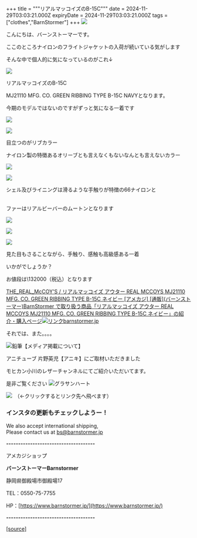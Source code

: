 +++
title = """リアルマッコイズのB-15C"""
date = 2024-11-29T03:03:21.000Z
expiryDate = 2024-11-29T03:03:21.000Z
tags = ["clothes","BarnStormer"]
+++
[![](https://stat.ameba.jp/user_images/20231023/16/barnstormer-go/b2/03/p/o0420015015354743273.png)](https://ameblo.jp/barnstormer-go/entry-12825670498.html)

こんにちは、バーンストーマーです。

ここのところナイロンのフライトジャケットの入荷が続いている気がします

そんな中で個人的に気になっているのがこれ↓

[![](https://stat.ameba.jp/user_images/20241129/11/barnstormer-go/87/23/j/o0520077915515556356.jpg)](https://stat.ameba.jp/user_images/20241129/11/barnstormer-go/87/23/j/o0520077915515556356.jpg)

リアルマッコイズのB-15C

MJ21110 MFG. CO. GREEN RIBBING TYPE B-15C NAVYとなります。

今期のモデルではないのですがずっと気になる一着です

[![](https://stat.ameba.jp/user_images/20241129/11/barnstormer-go/87/7b/j/o0533080015515556357.jpg)](https://stat.ameba.jp/user_images/20241129/11/barnstormer-go/87/7b/j/o0533080015515556357.jpg)

[![](https://stat.ameba.jp/user_images/20241129/11/barnstormer-go/4e/a2/j/o0533080015515556358.jpg)](https://stat.ameba.jp/user_images/20241129/11/barnstormer-go/4e/a2/j/o0533080015515556358.jpg)

目立つのがリブカラー

ナイロン製の特徴あるオリーブとも言えなくもないなんとも言えないカラー

[![](https://stat.ameba.jp/user_images/20241129/11/barnstormer-go/e7/36/j/o0533080015515556352.jpg)](https://stat.ameba.jp/user_images/20241129/11/barnstormer-go/e7/36/j/o0533080015515556352.jpg)

[![](https://stat.ameba.jp/user_images/20241129/11/barnstormer-go/00/1e/j/o0533080015515556359.jpg)](https://stat.ameba.jp/user_images/20241129/11/barnstormer-go/00/1e/j/o0533080015515556359.jpg)

シェル及びライニングは滑るような手触りが特徴の66ナイロンと  
 

ファーはリアルビーバーのムートンとなります

[![](https://stat.ameba.jp/user_images/20241129/11/barnstormer-go/15/38/j/o0533080015515556345.jpg)](https://stat.ameba.jp/user_images/20241129/11/barnstormer-go/15/38/j/o0533080015515556345.jpg)

[![](https://stat.ameba.jp/user_images/20241129/11/barnstormer-go/0e/d1/j/o0533080015515556348.jpg)](https://stat.ameba.jp/user_images/20241129/11/barnstormer-go/0e/d1/j/o0533080015515556348.jpg)

[![](https://stat.ameba.jp/user_images/20241129/11/barnstormer-go/20/fd/j/o0533080015515556351.jpg)](https://stat.ameba.jp/user_images/20241129/11/barnstormer-go/20/fd/j/o0533080015515556351.jpg)

見た目もさることながら、手触り、感触も高級感ある一着

いかがでしょうか？

お値段は\\132000（税込）となります

[THE\_REAL\_McCOY'S / リアルマッコイズ アウター REAL MCCOYS MJ21110 MFG. CO. GREEN RIBBING TYPE B-15C ネイビー \[アメカジ\] \[通販\](バーンストーマー)BarnStormer で取り扱う商品「リアルマッコイズ アウター REAL MCCOYS MJ21110 MFG. CO. GREEN RIBBING TYPE B-15C ネイビー」の紹介・購入ページ![リンク](https://c.stat100.ameba.jp/ameblo/symbols/v3.20.0/svg/gray/editor_link.svg)barnstormer.jp](https://barnstormer.jp/view/item/000000006133)

それでは、また。。。。

![鉛筆](https://stat100.ameba.jp/blog/ucs/img/char/char3/519.png)【メディア掲載について】

アニチューブ 片野英児【アニキ】にご取材いただきました

モヒカン小川のレザーチャンネルにてご紹介いただいてます。

是非ご覧ください ![グラサンハート](https://stat100.ameba.jp/blog/ucs/img/char/char3/148.png)

[![](https://stat.ameba.jp/user_images/20230412/16/barnstormer-go/6a/23/p/o0108010815269242493.png)](https://www.instagram.com/barnstormer_daily/)　（←クリックするとリンク先へ飛べます）

### インスタの更新もチェックしようー！

We also accept international shipping,  
Please contact us at bs@barnstormer.jp

**\-------------------------------------**

アメカジショップ

**バーンストーマーBarnstormer**

静岡県御殿場市御殿場17

TEL：0550-75-7755

HP：[https://www.barnstormer.jp/](https://www.barnstormer.jp/)

**\-------------------------------------**

[[source]](https://ameblo.jp/barnstormer-go/entry-12876772126.html)
